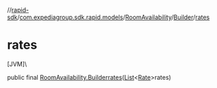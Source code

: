 //[rapid-sdk](../../../../index.md)/[com.expediagroup.sdk.rapid.models](../../index.md)/[RoomAvailability](../index.md)/[Builder](index.md)/[rates](rates.md)

# rates

[JVM]\

public final [RoomAvailability.Builder](index.md)[rates](rates.md)([List](https://docs.oracle.com/javase/8/docs/api/java/util/List.html)&lt;[Rate](../../-rate/index.md)&gt;rates)
